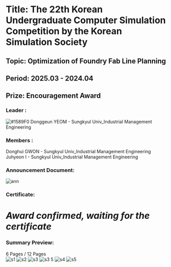 # Title: The 22th Korean Undergraduate Computer Simulation Competition by the Korean Simulation Society <br/> 
## Topic: Optimization of Foundry Fab Line Planning <br/>
## Period: 2025.03 - 2024.04 <br/>
## Prize: Encouragement Award <br/>

### Leader : <br/>
![#1589F0](https://placehold.co/15x15/1589F0/1589F0.png) Donggeun YEOM - Sungkyul Univ_Industrial Management Engineering <br/>
### Members : <br/>
Donghui GWON - Sungkyul Univ_Industrial Management Engineering <br/>
Juhyeon I - Sungkyul Univ_Industrial Management Engineering <br/>
### Announcement Document:<br/>
![ann](https://github.com/user-attachments/assets/39197c3a-600e-4ae4-9024-25e9904c7188)


### Certificate:

# *Award confirmed, waiting for the certificate*

### Summary Preview:<br/>
6 Pages / 12 Pages<br/>
![s1](https://github.com/user-attachments/assets/7ed330a3-781f-4f4a-836d-4688155ec458)
![s2](https://github.com/user-attachments/assets/d7c7bc07-d704-43bb-8d6a-f29aca6d77ac)
![s3](https://github.com/user-attachments/assets/cc59884a-a9c3-4acc-8ebc-663ccac6fa90)
![s3 5](https://github.com/user-attachments/assets/754cfd28-a3f7-4fd0-8214-554ae7c90a2d)
![s4](https://github.com/user-attachments/assets/0291408b-717d-4f20-a0fb-e5fb11c03829)
![s5](https://github.com/user-attachments/assets/e1156db8-68eb-4070-9ee2-8c0ac9452ca4)


<br/>



